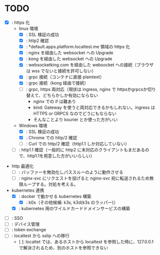 # TODO

* [x] : https 化
    * linux 環境
        * [x] : SSL 検証の成功
        * [x] : http2 確認
        * [x] : *default.apps.platform.localtest.me 領域の https 化
        * [x] : nginx を経由した websocket への Upgrade
        * [x] : kong を経由した websocket への Upgrade
        * [x] : websocketking.com を経由した websocket への接続（ブラウザは wss でないと接続を許可しない）
        * [x] : grpc 接続（コンテナに直接 plaintext）
        * [x] : grpc 接続（kong 経由で接続）
        * [ ] : grpc, https 両対応（現状は ingress, nginx で httpsかgrpcsか切り替えて、どちらかしか有効にならない
          * nginx での if は難あり
          * kind: Gateway を使うと両対応できるかもしれない。ingress は HTTPS or GRPCS なのでどうにもならない
          * そんなことより kourier とか使った方がいい
    * Windows 環境
        * [x] : SSL 検証の成功
        * [x] : Chrome での http/2 確認
        * [ ] : Curl での http/2 確認（http1.1 しか対応していない）
    * [ ] : http1.1 確認（一般的に http2 に未対応のクライアントもまだあるので、http1.1を用意した方がいいらしい）
* http 最適化
  * [ ] : バッファーを無効化しパススルーのように動作させる
  * [ ] : nginx-svc にリクエストを投げると nginx-svc 宛に転送されるため無限ループする。対処を考える。
* kubernetes 連携
  * [x] : docker で動かせる kubernetes 構築
    * [x] : k0s（その他候補: k3s, k3d(k3s のラッパー)）
  * [x] : kubernetes 用のワイルドカードドメインサービスの構築
* [ ] : SSO
* [ ] : デバイス管理
* [ ] : token exchange
* [ ] : localtest から sslip への移行
  * [ ]: localtet では、あるホストから localtest を参照した時に、127.0.0.1 で解決されるため、別のホストを参照できない
